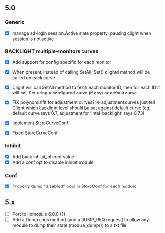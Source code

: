 ## 5.0

### Generic
- [x] manage sd-login session.Active state property, pausing clight when session is not active

### BACKLIGHT multiple-monitors curves
- [x] Add support for config specific for each monitor
- [x] When present, instead of calling SetAll, Set() clightd method will be called on each curve 
- [x] Clight will call GetAll method to fetch each monitor ID, then for each ID it will call Set using a configured curve (if any) or default curve

- [x] FIX polynomialfit for adjustment curves? -> adjustment curves just tell Clight which backlight level should be set against default curve (eg: default curve says 0.7, adjustment for 'intel_backlight' says 0.73)
- [x] Implement StoreCurveConf
- [x] Fixed StoreCurveConf

### Inhibit
- [x] Add back inhibit_bl conf value
- [x] Add a conf opt to disable inhibit module

### Conf
- [x] Properly dump "disabled" bool in StoreConf for each module

## 5.x
- [ ] Port to libmodule 6.0.0 (?)
- [ ] Add a Dump dbus method (and a DUMP_REQ request) to allow any module to dump their state (module_dump()) to a txt file
